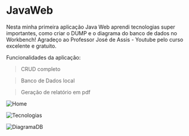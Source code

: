 # JavaWeb
Nesta minha primeira aplicação Java Web aprendi tecnologias super importantes, como criar o DUMP e o diagrama do banco de dados no Workbench! Agradeço ao Professor José de Assis - Youtube pelo curso excelente e gratuito.

Funcionalidades da aplicação:

> CRUD completo

> Banco de Dados local

> Geração de relatório em pdf


![Home](https://i.imgur.com/UiGOqzA.png)

![Tecnologias](https://i.imgur.com/inuyj6E.png)

![DiagramaDB](https://i.imgur.com/pHadGKp.png)

